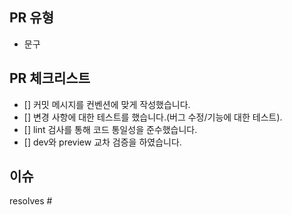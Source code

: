 ## PR 유형
- 문구

## PR 체크리스트
- [] 커밋 메시지를 컨벤션에 맞게 작성했습니다.
- [] 변경 사항에 대한 테스트를 했습니다.(버그 수정/기능에 대한 테스트).
- [] lint 검사를 통해 코드 통일성을 준수했습니다.
- [] dev와 preview 교차 검증을 하였습니다.

## 이슈


resolves #

